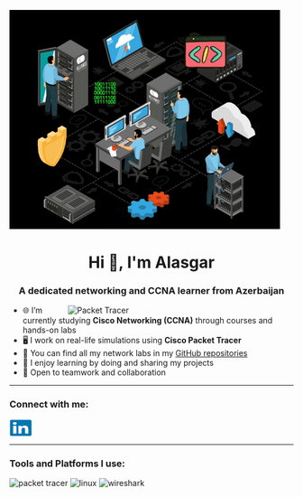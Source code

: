 ![MasterHead](https://github.com/alasgarragimov/alasgarragimov/blob/main/download.gif?raw=true)

<h1 align="center">Hi 👋, I'm Alasgar</h1>
<h3 align="center">A dedicated networking and CCNA learner from Azerbaijan</h3>

<img align="right" alt="Packet Tracer" width="400" src="https://cdn-icons-png.flaticon.com/512/888/888879.png" />

- 🌐 I’m currently studying **Cisco Networking (CCNA)** through courses and hands-on labs  
- 🖥️ I work on real-life simulations using **Cisco Packet Tracer**  
- 📂 You can find all my network labs in my [GitHub repositories](https://github.com/alasgarragimov?tab=repositories)  
- 🤝 I enjoy learning by doing and sharing my projects  
- 💬 Open to teamwork and collaboration

---

<h3 align="left">Connect with me:</h3>
<p align="left">
  <a href="[https://www.linkedin.com/in/ali-ragimov-15a66a253/](https://www.linkedin.com/in/alasgar-ragimov-15a66a253/)" target="blank">
    <img align="center" src="https://raw.githubusercontent.com/devicons/devicon/master/icons/linkedin/linkedin-original.svg" alt="linkedin" height="30" width="40" />
  </a>
</p>

---

<h3 align="left">Tools and Platforms I use:</h3>
<p align="left">
  <img src="https://cdn-icons-png.flaticon.com/512/732/732223.png" alt="packet tracer" width="40" height="40"/>
  <img src="https://cdn-icons-png.flaticon.com/512/5968/5968940.png" alt="linux" width="40" height="40"/>
  <img src="https://cdn-icons-png.flaticon.com/512/2306/2306145.png" alt="wireshark" width="40" height="40"/>
</p>
